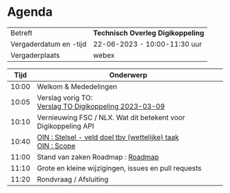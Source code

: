 # Agenda

|  |   |
|------------------------|-------------------------------------| 
| Betreft  | **Technisch Overleg Digikoppeling** |
| Vergaderdatum en -tijd | 22-06-2023 - 10:00-11:30 uur  |
| Vergaderplaats  | webex |


| Tijd | Onderwerp |
| --- | --- |
| 10:00 | Welkom & Mededelingen        |    
| 10:05 | Verslag vorig TO:<br> [Verslag TO Digikoppeling 2023-03-09](https://github.com/Logius-standaarden/Overleg/blob/main/Digikoppeling/2023-03-09/Verslag.md) | 
| 10:10 | Vernieuwing FSC / NLX. Wat dit betekent voor Digikoppeling API|           
| 10:40 | [OIN : Stelsel - veld doel tbv (wettelijke) taak](OIN_Stelsel_veld_reden_doel.md) <BR> [OIN : Scope](OIN_Stelsel_Scope.md)  |          
| 11:00 | Stand van zaken Roadmap : [Roadmap](https://github.com/Logius-standaarden/Digikoppeling-Algemeen/blob/-/Digikoppeling_Roadmap_2022_2023.md) |
| 11:10 | Grote en kleine wijzigingen, issues en pull requests   | 
| 11:20 | Rondvraag / Afsluiting |
